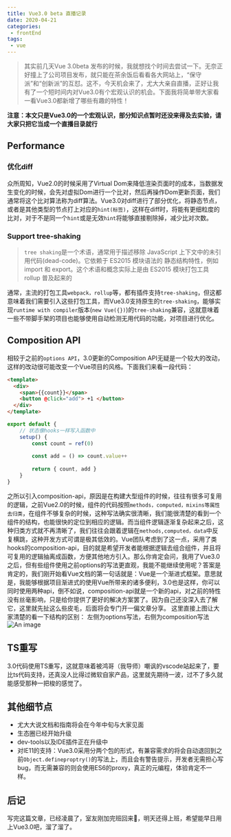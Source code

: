 ```yaml
--- 
title: Vue3.0 beta 直播记录
date: 2020-04-21
categories: 
 - frontEnd
tags: 
 - vue
---
```


> 其实前几天Vue 3.0beta 发布的时候，我就想找个时间去尝试一下。无奈正好撞上了公司项目发布，就只能在茶余饭后看看各大网站上，“保守派”和“创新派”的互怼。这不，今天机会来了，尤大大亲自直播，正好让我有了一个短时间内对Vue3.0有个宏观认识的机会。下面我将简单带大家看一看Vue3.0都新增了哪些有趣的特性！

**注意：本文只是Vue3.0的一个宏观认识，部分知识点暂时还没来得及去实验，请大家只把它当成一个直播目录就行**

## Performance
### 优化diff
众所周知，Vue2.0的时候采用了Virtual Dom来降低渲染页面时的成本，当数据发生变化的时候，会先对虚拟Dom进行一个比对，然后再操作Dom更新页面，我们通常将这个比对算法称为diff算法。Vue3.0对diff进行了部分优化，将静态节点，或者是其他类型的节点打上对应的`hint(标签)`，这样在diff时，将能有更细粒度的比对，对于不是同一个`hint`或是无效`hint`将能够直接剔除掉，减少比对次数。

### Support tree-shaking
> `tree shaking`是一个术语，通常用于描述移除 JavaScript 上下文中的未引用代码(dead-code)。它依赖于 ES2015 模块语法的 静态结构特性，例如 import 和 export。这个术语和概念实际上是由 ES2015 模块打包工具 rollup 普及起来的

通常，主流的打包工具`webpack，rollup`等，都有插件支持`tree-shaking`，但这都意味着我们需要引入这些打包工具，而Vue3.0支持原生的`tree-shaking`，能够实现`runtime with compiler`版本(`new Vue({})`)的`tree-shaking`兼容，这就意味着一些不带脚手架的项目也能够使用自动检测无用代码的功能，对项目进行优化。

## Composition API
相较于之前的`options API`，3.0更新的Composition API无疑是一个较大的改动，这样的改动很可能改变一个Vue项目的风格。下面我们来看一段代码：
```html
<template>
  <div>
    <span>{{count}}</span>
    <button @click="add"> +1 </button>
  </div>
</template>

```
```js
export default {
    // 状态像hooks一样写入函数中
    setup() {
        const count = ref(0)
        
        const add = () => count.value++
        
        return { count, add }
    }
}

```
之所以引入composition-api，原因是在构建大型组件的时候，往往有很多可复用的逻辑，之前Vue2.0的时候，组件的代码按照`methods，computed，mixins等属性去归类`，在组件不够复杂的时候，这种写法确实很清晰，我们能很清楚的看到一个组件的结构，也能很快的定位到相应的逻辑。而当组件逻辑逐渐复杂起来之后，这种归类方式就不再清晰了，我们往往会跟着逻辑在`methods,computed，data`中反复横跳，这种开发方式可谓是极其低效的。Vue团队考虑到了这一点，采用了类hooks的composition-api，目的就是希望开发者能根据逻辑去组合组件，并且将可复用的逻辑抽离成函数，方便其他地方引入。那么你肯定会问，我用了Vue3.0之后，但有些组件使用之前options的写法更直观，我能不能继续使用呢？答案是肯定的，我们刚开始看Vue文档的第一句话就是：Vue是一个渐进式框架。意思就是，我能够根据项目渐进式的使用Vue所带来的诸多便利，3.0也是这样，你可以同时使用两种api，倒不如说，composition-api就是一个新的api，对之前的特性没有丝毫影响，只是给你提供了更好的解决方案罢了。因为自己还没深入去了解它，这里就先扯这么些皮毛，后面将会专门开一偏文章分享。
这里直接上图让大家清楚的看一下结构的区别：
左侧为options写法，右侧为composition写法
![An image](/my-blog/composition.png)


## TS重写
3.0代码使用TS重写，这就意味着被鸿哥（我导师）嘲讽的vscode站起来了，要比ts代码支持，还真没人比得过微软自家产品，这里就先期待一波，过不了多久就能感受那种一把梭的感觉了。

## 其他细节点
* 尤大大说文档和指南将会在今年中旬与大家见面
* 生态圈已经开始升级
* dev-tools以及IDE插件正在升级中
* 对IE11的支持：Vue3.0采用分两个包的形式，有兼容需求的将会自动退回到之前`Object.defineproptry()`的写法上，而且会有警告提示，开发者无需担心写bug，而无需兼容的则会使用ES6的proxy，真正的元编程，体验肯定不一样。

## 后记
写完这篇文章，已经凌晨了，室友刚加完班回来:rofl:，明天还得上班，希望能早日用上Vue3.0吧，溜了溜了。

